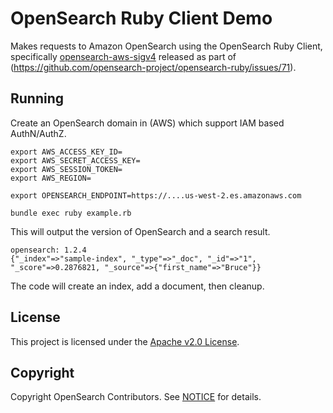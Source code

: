 # OpenSearch Ruby Client Demo

Makes requests to Amazon OpenSearch using the OpenSearch Ruby Client, specifically [opensearch-aws-sigv4](https://rubygems.org/gems/opensearch-aws-sigv4) released as part of (https://github.com/opensearch-project/opensearch-ruby/issues/71).

## Running

Create an OpenSearch domain in (AWS) which support IAM based AuthN/AuthZ.

```
export AWS_ACCESS_KEY_ID=
export AWS_SECRET_ACCESS_KEY=
export AWS_SESSION_TOKEN=
export AWS_REGION=

export OPENSEARCH_ENDPOINT=https://....us-west-2.es.amazonaws.com

bundle exec ruby example.rb
```

This will output the version of OpenSearch and a search result.

```
opensearch: 1.2.4
{"_index"=>"sample-index", "_type"=>"_doc", "_id"=>"1", "_score"=>0.2876821, "_source"=>{"first_name"=>"Bruce"}}
```

The code will create an index, add a document, then cleanup.

## License 

This project is licensed under the [Apache v2.0 License](LICENSE.txt).

## Copyright

Copyright OpenSearch Contributors. See [NOTICE](NOTICE.txt) for details.
